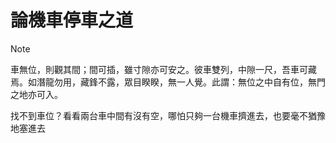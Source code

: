 # 論機車停車之道
>[!NOTE]
>車無位，則觀其間；間可插，雖寸隙亦可安之。彼車雙列，中隙一尺，吾車可藏焉。如潛龍勿用，藏鋒不露，眾目睽睽，無一人覺。此謂：無位之中自有位，無門之地亦可入。


找不到車位？看看兩台車中間有沒有空，哪怕只夠一台機車擠進去，也要毫不猶豫地塞進去